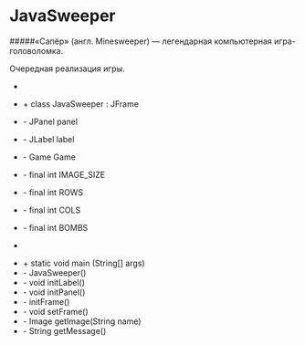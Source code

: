# JavaSweeper
#####«Сапёр» (англ. Minesweeper) — легендарная компьютерная игра-головоломка.
 
 Очередная реализация игры.
 
 -
 * \+ class JavaSweeper : JFrame
 
 * \- JPanel panel 
 * \- JLabel label
 * \- Game Game
 * \- final int IMAGE_SIZE
 * \- final int ROWS
 * \- final int COLS
 * \- final int BOMBS
 
 
 -
 * \+ static void main (String[] args)
 * \- JavaSweeper()
 * \- void initLabel()
 * \- void initPanel()
 * \- initFrame()
 * \- void setFrame()
 * \- Image getImage(String name)
 * \- String getMessage()
  
 
 
 
